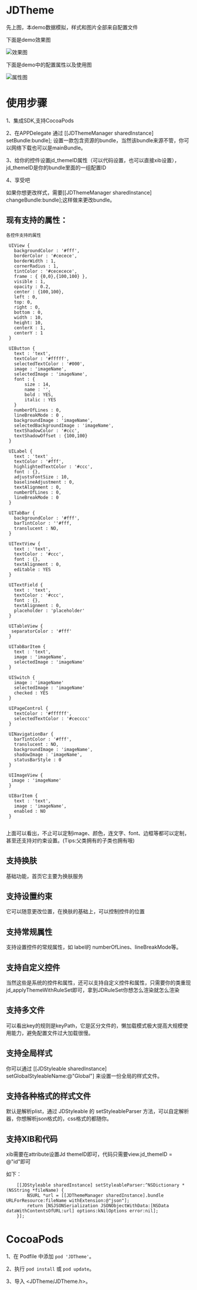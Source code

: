 # JDTheme


先上图，本demo数据模拟，样式和图片全部来自配置文件

下面是demo效果图

![效果图](https://github.com/JDongKhan/JDTheme/blob/master/demo.gif)



下面是demo中的配置属性以及使用图

![属性图](https://github.com/JDongKhan/JDTheme/blob/master/demo1.gif)


# 使用步骤
1、集成SDK,支持CocoaPods

2、在APPDelegate 通过 [[JDThemeManager sharedInstance] setBundle:bundle]; 设置一款包含资源的bundle，当然该bundle来源不管，你可以网络下载也可以是mainBundle。

3、给你的控件设置jd_themeID属性（可以代码设置，也可以直接xib设置），jd_themeID是你的bundle里面的一组配置ID

4、享受吧

如果你想更改样式，需要[[JDThemeManager sharedInstance] changeBundle:bundle];这样做来更改bundle。

## 现有支持的属性：

```
各控件支持的属性
 
 UIView {
   backgroundColor : '#fff',
   borderColor : '#cecece',
   borderWidth : 1,
   cornerRadius : 1,
   tintColor : '#cececece',
   frame : { {0,0},{100,100} },
   visible : 1,
   opacity : 0.2,
   center : {100,100},
   left : 0,
   top: 0,
   right : 0,
   bottom : 0,
   width : 10,
   height: 10,
   centerX : 1,
   centerY : 1
 }
 
 UIButton {
   text : 'text',
   textColor : '#fffff',
   selectedTextColor : '#000',
   image : 'imageName',
   selectedImage : 'imageName',
   font : {
       size : 14,
       name : '',
       bold : YES,
       italic : YES
   }
   numberOfLines : 0,
   lineBreakMode : 0 ,
   backgroundImage : 'imageName',
   selectedBackgroundImage : 'imageName',
   textShadowColor : '#ccc',
   textShadowOffset : {100,100}
 }
 
 UILabel {
   text : 'text' ,
   textColor : '#fff',
   highlightedTextColor : '#ccc',
   font : {},
   adjustsFontSize : 10,
   baselineAdjustment : 0,
   textAlignment : 0,
   numberOfLines : 0,
   lineBreakMode : 0
 }
 
 UITabBar {
   backgroundColor : '#fff',
   barTintColor : ''#fff,
   translucent : NO,
 }
 
 UITextView {
   text : 'text',
   textColor : '#ccc',
   font : {},
   textAlignment : 0,
   editable : YES
 }
 
 UITextField {
   text : 'text',
   textColor : '#ccc',
   font : {},
   textAlignment : 0,
   placeholder : 'placeholder'
 }
 
 UITableView {
  separatorColor : '#fff'
 }
 
 UITabBarItem {
   text : 'text',
   image : 'imageName',
   selectedImage : 'imageName'
 }
 
 UISwitch {
   image : 'imageName'
   selectedImage : 'imageName'
   checked : YES
 }
 
 UIPageControl {
   textColor : '#ffffff',
   selectedTextColor : '#cecccc'
 }
 
 UINavigationBar {
   barTintColor : '#fff',
   translucent : NO,
   backgroundImage : 'imageName',
   shadowImage : 'imageName',
   statusBarStyle : 0
 }
 
 UIImageView {
  image : 'imageName'
 }
 
 UIBarItem {
   text : 'text',
   image : 'imageName',
   enabled : NO
 }
 

```

上面可以看出，不止可以定制image、颜色，连文字、font、边框等都可以定制，甚至还支持对约束设置。(Tips:父类拥有的子类也拥有哦)

## 支持换肤

基础功能，首页它主要为换肤服务

## 支持设置约束

它可以随意更改位置，在换肤的基础上，可以控制控件的位置

## 支持常规属性

支持设置控件的常规属性，如 label的 numberOfLines、lineBreakMode等。

## 支持自定义控件 

当然这些是系统的控件和属性，还可以支持自定义控件和属性，只需要你的类重现jd_applyThemeWithRuleSet即可，拿到JDRuleSet你想怎么渲染就怎么渲染

## 支持多文件

可以看出key的规则是keyPath，它是区分文件的，懒加载模式极大提高大规模使用能力，避免配置文件过大加载很慢。

## 支持全局样式

你可以通过  [[JDStyleable sharedInstance] setGlobalStyleableName:@"Global"] 来设置一份全局的样式文件。

## 支持各种格式的样式文件

默认是解析plist，通过 JDStyleable 的 setStyleableParser 方法，可以自定解析器，你想解析json格式的，css格式的都随你。

## 支持XIB和代码

xib需要在attribute设置Jd themeID即可，代码只需要view.jd_themeID = @"id"即可

如下：

```
    [[JDStyleable sharedInstance] setStyleableParser:^NSDictionary *(NSString *fileName) {
        NSURL *url = [[JDThemeManager sharedInstance].bundle URLForResource:fileName withExtension:@"json"];
        return [NSJSONSerialization JSONObjectWithData:[NSData dataWithContentsOfURL:url] options:kNilOptions error:nil];
    }];
```

# CocoaPods
 
1、在 Podfile 中添加 `pod 'JDTheme'`。

2、执行 `pod install` 或 `pod update`。

3、导入 \<JDTheme/JDTheme.h\>。
